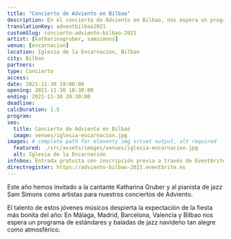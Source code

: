 ```yaml
---
title: "Concierto de Adviento en Bilbao"
description: En el concierto de Adviento en Bilbao, nos espera un programa de estándares y baladas de jazz navideño tan alegre como atmosférico.
translationKey: adventbilbao2021
customSlug: concierto-adviento-bilbao-2021
artist: [katharinagruber, samsimons]
venue: [encarnacion]
location: Iglesia de la Encarnación, Bilbao
city: Bilbao
partners:
type: Concierto
access:
date: 2021-11-30 19:00:00
opening: 2021-11-30 18:30:00
ending: 2021-11-30 20:30:00
deadline:
calcDuration: 1.5
program:
seo:
  title: Concierto de Adviento en Bilbao
  image: venues/iglesia-encarnacion.jpg
images: # complete path for eleventy img srcset output, alt required
  featured: ./src/assets/images/venues/iglesia-encarnacion.jpg
  alt: Iglesia de la Encarnación
infobox: Entrada gratuita con inscripción previa a través de Eventbrite. Agradecemos una pequeña donación para el lugar de la celebración.
directregister: https://adviento-bilbao-2021.eventbrite.es
---
```


Este año hemos invitado a la cantante Katharina Gruber y al pianista de jazz Sam Simons como artistas para nuestros conciertos de Adviento.

El talento de estos jóvenes músicos despierta la expectación de la fiesta más bonita del año: En Málaga, Madrid, Barcelona, Valencia y Bilbao nos espera un programa de estándares y baladas de jazz navideño tan alegre como atmosférico.
